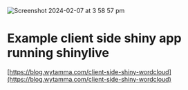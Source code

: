 ![Screenshot 2024-02-07 at 3 58 57 pm](https://github.com/Wytamma/shiny-wordcloud/assets/13726005/97956f3f-9def-4661-a628-ccfd94b9aa66)

# Example client side shiny app running shinylive 

[https://blog.wytamma.com/client-side-shiny-wordcloud](https://blog.wytamma.com/client-side-shiny-wordcloud)
